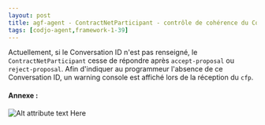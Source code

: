 ```yaml
---
layout: post
title: agf-agent - ContractNetParticipant - contrôle de cohérence du Conversation ID
tags: [codjo-agent,framework-1-39]
---
```

Actuellement, si le Conversation ID n'est pas renseigné, le ```ContractNetParticipant``` cesse de répondre après ```accept-proposal``` ou ```reject-proposal```.
Afin d'indiquer au programmeur l'absence de ce Conversation ID, un warning console est affiché lors de la réception du ```cfp```.

#### Annexe :

![Alt attribute text Here](attachments/contract-net.jpg)